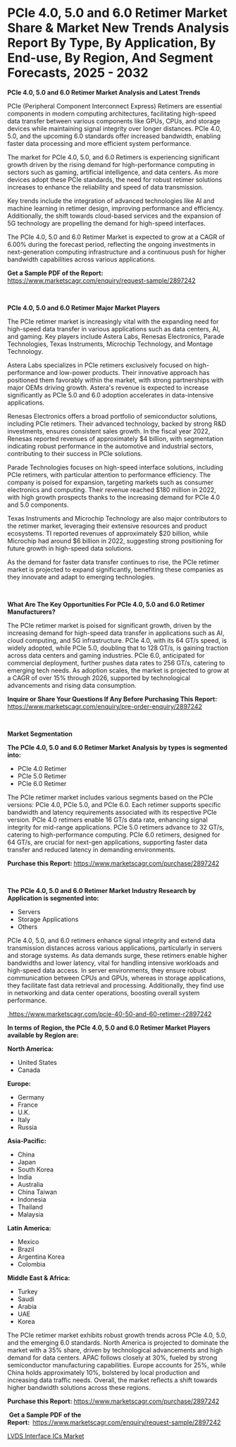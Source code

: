 <p><h1>PCIe 4.0, 5.0 and 6.0 Retimer Market Share & Market New Trends Analysis Report By Type, By Application, By End-use, By Region, And Segment Forecasts, 2025 - 2032</h1></p><p><strong>PCIe 4.0, 5.0 and 6.0 Retimer Market Analysis and Latest Trends</strong></p>
<p><p>PCIe (Peripheral Component Interconnect Express) Retimers are essential components in modern computing architectures, facilitating high-speed data transfer between various components like GPUs, CPUs, and storage devices while maintaining signal integrity over longer distances. PCIe 4.0, 5.0, and the upcoming 6.0 standards offer increased bandwidth, enabling faster data processing and more efficient system performance.</p><p>The market for PCIe 4.0, 5.0, and 6.0 Retimers is experiencing significant growth driven by the rising demand for high-performance computing in sectors such as gaming, artificial intelligence, and data centers. As more devices adopt these PCIe standards, the need for robust retimer solutions increases to enhance the reliability and speed of data transmission.</p><p>Key trends include the integration of advanced technologies like AI and machine learning in retimer design, improving performance and efficiency. Additionally, the shift towards cloud-based services and the expansion of 5G technology are propelling the demand for high-speed interfaces. </p><p>The PCIe 4.0, 5.0 and 6.0 Retimer Market is expected to grow at a CAGR of 6.00% during the forecast period, reflecting the ongoing investments in next-generation computing infrastructure and a continuous push for higher bandwidth capabilities across various applications.</p></p>
<p><strong>Get a Sample PDF of the Report:&nbsp;</strong> <a href="https://www.marketscagr.com/enquiry/request-sample/2897242?utm_campaign=3527&utm_medium=2&utm_source=Github&utm_content=ia&utm_term=15032025&utm_id=pcie-40-50-and-60-retimer">https://www.marketscagr.com/enquiry/request-sample/2897242</a></p>
<p>&nbsp;</p>
<p><strong>PCIe 4.0, 5.0 and 6.0 Retimer Major Market Players</strong></p>
<p><p>The PCIe retimer market is increasingly vital with the expanding need for high-speed data transfer in various applications such as data centers, AI, and gaming. Key players include Astera Labs, Renesas Electronics, Parade Technologies, Texas Instruments, Microchip Technology, and Montage Technology.</p><p>Astera Labs specializes in PCIe retimers exclusively focused on high-performance and low-power products. Their innovative approach has positioned them favorably within the market, with strong partnerships with major OEMs driving growth. Astera's revenue is expected to increase significantly as PCIe 5.0 and 6.0 adoption accelerates in data-intensive applications.</p><p>Renesas Electronics offers a broad portfolio of semiconductor solutions, including PCIe retimers. Their advanced technology, backed by strong R&D investments, ensures consistent sales growth. In the fiscal year 2022, Renesas reported revenues of approximately $4 billion, with segmentation indicating robust performance in the automotive and industrial sectors, contributing to their success in PCIe solutions.</p><p>Parade Technologies focuses on high-speed interface solutions, including PCIe retimers, with particular attention to performance efficiency. The company is poised for expansion, targeting markets such as consumer electronics and computing. Their revenue reached $180 million in 2022, with high growth prospects thanks to the increasing demand for PCIe 4.0 and 5.0 components.</p><p>Texas Instruments and Microchip Technology are also major contributors to the retimer market, leveraging their extensive resources and product ecosystems. TI reported revenues of approximately $20 billion, while Microchip had around $6 billion in 2022, suggesting strong positioning for future growth in high-speed data solutions.</p><p>As the demand for faster data transfer continues to rise, the PCIe retimer market is projected to expand significantly, benefiting these companies as they innovate and adapt to emerging technologies.</p></p>
<p>&nbsp;</p>
<p><strong>What Are The Key Opportunities For PCIe 4.0, 5.0 and 6.0 Retimer Manufacturers?</strong></p>
<p><p>The PCIe retimer market is poised for significant growth, driven by the increasing demand for high-speed data transfer in applications such as AI, cloud computing, and 5G infrastructure. PCIe 4.0, with its 64 GT/s speed, is widely adopted, while PCIe 5.0, doubling that to 128 GT/s, is gaining traction across data centers and gaming industries. PCIe 6.0, anticipated for commercial deployment, further pushes data rates to 256 GT/s, catering to emerging tech needs. As adoption scales, the market is projected to grow at a CAGR of over 15% through 2026, supported by technological advancements and rising data consumption.</p></p>
<p><strong>Inquire or Share Your Questions If Any Before Purchasing This Report:</strong> <a href="https://www.marketscagr.com/enquiry/pre-order-enquiry/2897242?utm_campaign=3527&utm_medium=2&utm_source=Github&utm_content=ia&utm_term=15032025&utm_id=pcie-40-50-and-60-retimer">https://www.marketscagr.com/enquiry/pre-order-enquiry/2897242</a></p>
<p>&nbsp;</p>
<p><strong>Market Segmentation</strong></p>
<p><strong>The PCIe 4.0, 5.0 and 6.0 Retimer Market Analysis by types is segmented into:</strong></p>
<p><ul><li>PCIe 4.0 Retimer</li><li>PCIe 5.0 Retimer</li><li>PCIe 6.0 Retimer</li></ul></p>
<p><p>The PCIe retimer market includes various segments based on the PCIe versions: PCIe 4.0, PCIe 5.0, and PCIe 6.0. Each retimer supports specific bandwidth and latency requirements associated with its respective PCIe version. PCIe 4.0 retimers enable 16 GT/s data rate, enhancing signal integrity for mid-range applications. PCIe 5.0 retimers advance to 32 GT/s, catering to high-performance computing. PCIe 6.0 retimers, designed for 64 GT/s, are crucial for next-gen applications, supporting faster data transfer and reduced latency in demanding environments.</p></p>
<p><strong>Purchase this Report:&nbsp;</strong><a href="https://www.marketscagr.com/purchase/2897242?utm_campaign=3527&utm_medium=2&utm_source=Github&utm_content=ia&utm_term=15032025&utm_id=pcie-40-50-and-60-retimer">https://www.marketscagr.com/purchase/2897242</a></p>
<p>&nbsp;</p>
<p><strong>The PCIe 4.0, 5.0 and 6.0 Retimer Market Industry Research by Application is segmented into:</strong></p>
<p><ul><li>Servers</li><li>Storage Applications</li><li>Others</li></ul></p>
<p><p>PCIe 4.0, 5.0, and 6.0 retimers enhance signal integrity and extend data transmission distances across various applications, particularly in servers and storage systems. As data demands surge, these retimers enable higher bandwidths and lower latency, vital for handling intensive workloads and high-speed data access. In server environments, they ensure robust communication between CPUs and GPUs, whereas in storage applications, they facilitate fast data retrieval and processing. Additionally, they find use in networking and data center operations, boosting overall system performance.</p></p>
<p><a href="https://www.marketscagr.com/pcie-40-50-and-60-retimer-r2897242?utm_campaign=3527&utm_medium=2&utm_source=Github&utm_content=ia&utm_term=15032025&utm_id=pcie-40-50-and-60-retimer">&nbsp;https://www.marketscagr.com/pcie-40-50-and-60-retimer-r2897242</a></p>
<p><strong>In terms of Region, the PCIe 4.0, 5.0 and 6.0 Retimer Market Players available by Region are:</strong></p>
<p>
    <p> <strong> North America: </strong>
        <ul>
            <li>United States</li>
            <li>Canada</li>
        </ul>
        </p> 
    <p> <strong> Europe: </strong>
        <ul>
            <li>Germany</li>
            <li>France</li>
            <li>U.K.</li>
            <li>Italy</li>
            <li>Russia</li>
        </ul>
        </p> 
    <p> <strong> Asia-Pacific: </strong>
        <ul>
            <li>China</li>
            <li>Japan</li>
            <li>South Korea</li>
            <li>India</li>
            <li>Australia</li>
            <li>China Taiwan</li>
            <li>Indonesia</li>
            <li>Thailand</li>
            <li>Malaysia</li>
        </ul>
        </p> 
    <p> <strong> Latin America: </strong>
        <ul>
            <li>Mexico</li>
            <li>Brazil</li>
            <li>Argentina Korea</li>
            <li>Colombia</li>
        </ul>
        </p> 
    <p> <strong> Middle East & Africa: </strong>
        <ul>
            <li>Turkey</li>
            <li>Saudi</li>
            <li>Arabia</li>
            <li>UAE</li>
            <li>Korea</li>
        </ul>
    </p>
    </p>
<p><p>The PCIe retimer market exhibits robust growth trends across PCIe 4.0, 5.0, and the emerging 6.0 standards. North America is projected to dominate the market with a 35% share, driven by technological advancements and high demand for data centers. APAC follows closely at 30%, fueled by strong semiconductor manufacturing capabilities. Europe accounts for 25%, while China holds approximately 10%, bolstered by local production and increasing data traffic needs. Overall, the market reflects a shift towards higher bandwidth solutions across these regions.</p></p>
<p><strong>Purchase this Report: </strong><a href="https://www.marketscagr.com/purchase/2897242?utm_campaign=3527&utm_medium=2&utm_source=Github&utm_content=ia&utm_term=15032025&utm_id=pcie-40-50-and-60-retimer">https://www.marketscagr.com/purchase/2897242</a></p>
<p>&nbsp;<strong>Get a Sample PDF of the Report:&nbsp;&nbsp;</strong><a href="https://www.marketscagr.com/enquiry/request-sample/2897242?utm_campaign=3527&utm_medium=2&utm_source=Github&utm_content=ia&utm_term=15032025&utm_id=pcie-40-50-and-60-retimer">https://www.marketscagr.com/enquiry/request-sample/2897242</a></p>
<p><strong></strong></p>
<p><p><a href="https://github.com/plawragarile/Market-Research-Report-List-1/blob/main/lvds-interface-ics-market.md?utm_campaign=3527&utm_medium=2&utm_source=Github&utm_content=ia&utm_term=15032025&utm_id=pcie-40-50-and-60-retimer">LVDS Interface ICs Market</a></p></p>
